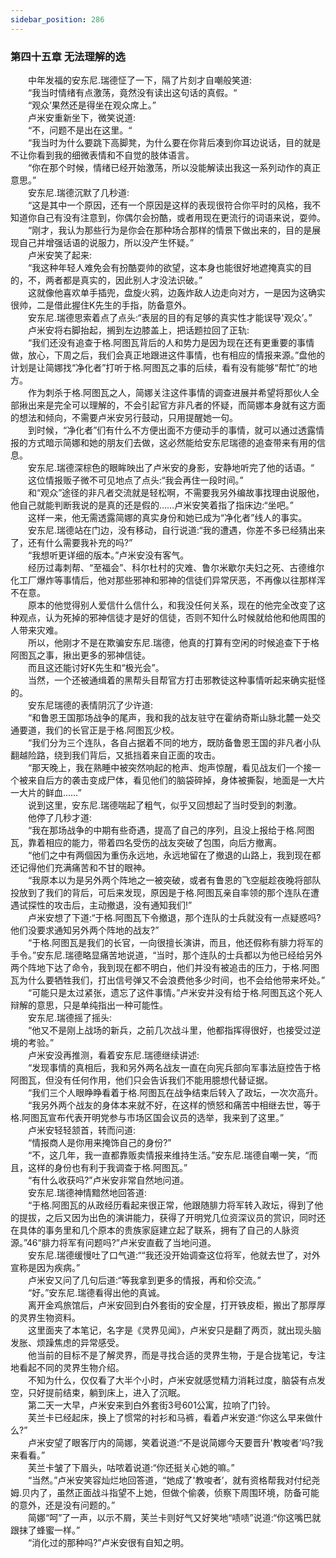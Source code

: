 ```yaml
---
sidebar_position: 286
---
```

### 第四十五章 无法理解的选  


　　中年发福的安东尼.瑞德怔了一下，隔了片刻才自嘲般笑道:  
　　“我当时情绪有点激荡，竟然没有读出这句话的真假。“  
　　“观众’果然还是得坐在观众席上。”  
　　卢米安重新坐下，微笑说道:  
　　“不，问题不是出在这里。“  
　　“我当时为什么要跳下高脚凳，为什么要在你背后凑到你耳边说话，目的就是不让你看到我的细微表情和不自觉的肢体语言。  
　　“你在那个时候，情绪已经开始激荡，所以没能解读出我这一系列动作的真正意思。”  
　　安东尼.瑞德沉默了几秒道:  
　　“这是其中一个原因，还有一个原因是这样的表现很符合你平时的风格，我不知道你自己有没有注意到，你偶尔会扮酷，或者用现在更流行的词语来说，耍帅。  
　　“刚才，我认为那些行为是你会在那种场合那样的情景下做出来的，目的是展现自己并增强话语的说服力，所以没产生怀疑。”  
　　卢米安笑了起来:  
　　“我这种年轻人难免会有扮酷耍帅的欲望，这本身也能很好地遮掩真实的目的，不，两者都是真实的，因此别人才没法识破。”  
　　这就像他喜欢单手插兜，盘旋火鸦，边轰炸敌人边走向对方，一是因为这确实很帅，二是借此握住K先生的手指，防备意外。  
　　安东尼.瑞德思索着点了点头:“表层的目的有足够的真实性才能误导'观众’。”  
　　卢米安将右脚抬起，搁到左边膝盖上，把话题拉回了正轨:  
　　“我们还没有追查于格.阿图瓦背后的人和势力是因为现在还有更重要的事情做，放心，下周之后，我们会真正地跟进这件事情，也有相应的情报来源。”盘他的计划是让简娜找“净化者”打听于格.阿图瓦之事的后续，看有没有能够“帮忙”的地方。  
　　作为刺杀于格.阿图瓦之人，简娜关注这件事情的调查进展并希望将那伙人全部揪出来是完全可以理解的，不会引起官方非凡者的怀疑，而简娜本身就有这方面的想法和倾向，不需要卢米安另行鼓动，只用提醒她一句。  
　　到时候，“净化者”们有什么不方便出面不方便动手的事情，就可以通过透露情报的方式暗示简娜和她的朋友们去做，这必然能给安东尼瑞德的追查带来有用的信息。  
　　安东尼.瑞德深棕色的眼眸映出了卢米安的身影，安静地听完了他的话语。“  
　　这位情报贩子微不可见地点了点头:“我会再住一段时间。”  
　　和“观众”途径的非凡者交流就是轻松啊，不需要我另外编故事找理由说服他，他自己就能判断我说的是真的还是假的……卢米安笑着指了指床边:“坐吧。”  
　　这样一来，他无需透露简娜的真实身份和她已成为“净化者”线人的事实。  
　　安东尼.瑞德站在门边，没有移动，自行说道:“我的遭遇，你差不多已经猜出来了，还有什么需要我补充的吗?”  
　　“我想听更详细的版本。”卢米安没有客气。  
　　经历过毒刺帮、“至福会”、科尔杜村的灾难、鲁尔米歇尔夫妇之死、古德维尔化工厂爆炸等事情后，他对那些邪神和邪神的信徒们异常厌恶，不再像以往那样浑不在意。  
　　原本的他觉得别人爱信什么信什么，和我没任何关系，现在的他完全改变了这种观点，认为死掉的邪神信徒才是好的信徒，否则不知什么时候就给他和他周围的人带来灾难。  
　　所以，他刚才不是在欺骗安东尼.瑞德，他真的打算有空闲的时候追查下于格阿图瓦之事，揪出更多的邪神信徒。  
　　而且这还能讨好K先生和“极光会”。  
　　当然，一个还被通缉着的黑帮头目帮官方打击邪教徒这种事情听起来确实挺怪的。  
　　安东尼瑞德的表情阴沉了少许道:  
　　“和鲁恩王国那场战争的尾声，我和我的战友驻守在霍纳奇斯山脉北麓一处交通要道，我们的长官正是于格.阿图瓦少校。  
　　“我们分为三个连队，各自占据着不同的地方，既防备鲁恩王国的非凡者小队翻越险路，绕到我们背后，又抵挡着来自正面的攻击。  
　　“那天晚上，我在熟睡中被突然响起的枪声、炮声惊醒，看见战友们一个接一个被来自后方的袭击变成尸体，看见他们的脑袋碎掉，身体被撕裂，地面是一大片一大片的鲜血……”  
　　说到这里，安东尼.瑞德喘起了粗气，似乎又回想起了当时受到的刺激。  
　　他停了几秒才道:  
　　“我在那场战争的中期有些奇遇，提高了自己的序列，且没上报给于格.阿图瓦，靠着相应的能力，带着四名受伤的战友突破了包围，向后方撤离。  
　　“他们之中有两個因为重伤永远地，永远地留在了撤退的山路上，我到现在都还记得他们充满痛苦和不甘的眼神。  
　　“我原本以为是另外两个阵地之一被突破，或者有鲁恩的飞空艇趁夜晚将部队投放到了我们的背后，可后来发现，原因是于格.阿图瓦亲自率领的那个连队在遭遇试探性的攻击后，主动撤退，没有通知我们!”  
　　卢米安想了下道:“于格.阿图瓦下令撤退，那个连队的士兵就没有一点疑惑吗?他们没要求通知另外两个阵地的战友?”  
　　“于格.阿图瓦是我们的长官，一向很擅长演讲，而且，他还假称有腓力将军的手令。”安东尼.瑞德略显痛苦地说道，“当时，那个连队的士兵都以为他已经给另外两个阵地下达了命令，我到现在都不明白，他们并没有被追击的压力，于格.阿图瓦为什么要牺牲我们，打出信号弹又不会浪费他多少时间，也不会给他带来坏处。”  
　　“可能只是太过紧张，遗忘了这件事情。”卢米安并没有给于格.阿图瓦这个死人辩解的意思，只是单纯指出一种可能性。  
　　安东尼.瑞德摇了摇头:  
　　“他又不是刚上战场的新兵，之前几次战斗里，他都指挥得很好，也接受过逆境的考验。”  
　　卢米安没再推测，看着安东尼.瑞德继续讲述:  
　　“发现事情的真相后，我和另外两名战友一直在向宪兵部向军事法庭控告于格阿图瓦，但没有任何作用，他们只会告诉我们不能用臆想代替证据。  
　　“我们三个人眼睁睁看着于格.阿图瓦在战争结束后转入了政坛，一次次高升。  
　　“我另外两个战友的身体本来就不好，在这样的愤怒和痛苦中相继去世，等于格.阿图瓦宣布代表开明党参与市场区国会议员的选举，我来到了这里。”  
　　卢米安轻轻颔首，转而问道:  
　　“情报商人是你用来掩饰自己的身份?”  
　　“不，这几年，我一直都靠贩卖情报来维持生活。”安东尼.瑞德自嘲一笑，“而且，这样的身份也有利于我调查于格.阿图瓦。”  
　　“有什么收获吗?”卢米安非常自然地问道。  
　　安东尼.瑞德神情黯然地回答道:  
　　“于格.阿图瓦的从政经历看起来很正常，他跟随腓力将军转入政坛，得到了他的提拔，之后又因为出色的演讲能力，获得了开明党几位资深议员的赏识，同时还在具体的事务里和几个原本的贵族家庭建立起了联系，拥有了自己的人脉资源。”46“腓力将军有问题吗?”卢米安直截了当地问道。  
　　安东尼.瑞德缓慢吐了口气道:““我还没开始调查这位将军，他就去世了，对外宣称是因为疾病。”  
　　卢米安又问了几句后道:“等我拿到更多的情报，再和伱交流。”  
　　“好。”安东尼.瑞德看得出他的真诚。  
　　离开金鸡旅馆后，卢米安回到白外套街的安全屋，打开铁皮柜，搬出了那厚厚的灵界生物资料。  
　　这里面夹了本笔记，名字是《灵界见闻》，卢米安只是翻了两页，就出现头脑发胀、烦躁焦虑的异常感受。  
　　他当前的目标不是了解灵界，而是寻找合适的灵界生物，于是合拢笔记，专注地看起不同的灵界生物介绍。  
　　不知为什么，仅仅看了大半个小时，卢米安就感觉精力消耗过度，脑袋有点发空，只好提前结束，躺到床上，进入了沉眠。  
　　第二天一大早，卢米安来到白外套街3号601公寓，拉响了门铃。  
　　芙兰卡已经起床，换上了惯常的衬衫和马裤，看着卢米安道:“你这么早来做什么?”  
　　卢米安望了眼客厅内的简娜，笑着说道:“不是说简娜今天要晋升'教唆者’吗?我来看看。”  
　　芙兰卡皱了下眉头，咕哝着说道:“你还挺关心她的嘛。”  
　　“当然。”卢米安笑容灿烂地回答道，“她成了'教唆者’，就有资格帮我对付纪尧姆.贝内了，虽然正面战斗指望不上她，但做个偷袭，侦察下周围环境，防备可能的意外，还是没有问题的。”  
　　简娜“呵”了一声，以示不屑，芙兰卡则好气又好笑地“啧啧”说道:“你这嘴巴就跟抹了蜂蜜一样。”  
　　“消化过的那种吗?”卢米安很有自知之明。  
